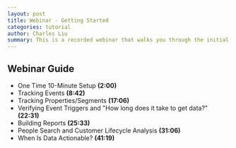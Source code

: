 ```yaml
---
layout: post
title: Webinar - Getting Started
categories: tutorial
author: Charles Liu
summary: This is a recorded webinar that walks you through the initial setup, creating events to track, and then creating reports to view data from those events.
---
```

<div id="wistia_9d92cc05c5" class="wistia_embed wistia-embed" data-video-width="640" data-video-height="400">
</div>

## Webinar Guide

* One Time 10-Minute Setup **(2:00)**
* Tracking Events **(8:42)**
* Tracking Properties/Segments **(17:06)**
* Verifying Event Triggers and "How long does it take to get data?" **(22:31)**
* Building Reports **(25:33)**
* People Search and Customer Lifecycle Analysis **(31:06)**
* When Is Data Actionable? **(41:19)**

<script charset="ISO-8859-1" src="http://fast.wistia.com/static/E-v1.js">
</script>
<script type="text/javascript">
loadKMTrackableVideo("9d92cc05c5", "Getting Started Webinar");
</script>

